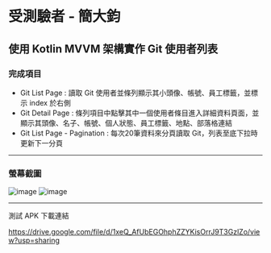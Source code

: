# 受測驗者 - 簡大鈞


## 使用 Kotlin MVVM 架構實作 Git 使用者列表

### 完成項目
* Git List Page : 讀取 Git 使用者並條列顯示其小頭像、帳號、員工標籤，並標示 index 於右側
* Git Detail Page : 條列項目中點擊其中一個使用者條目進入詳細資料頁面，並顯示其頭像、名子、帳號、個人狀態、員工標籤、地點、部落格連結
* Git List Page - Pagination : 每次20筆資料來分頁讀取 Git，列表至底下拉時更新下一分頁
------
### 螢幕截圖
![image](https://github.com/jt12282575/MiraiHw/blob/master/mirai_hw_screenshots/mirai_hw_pic1.PNG)
![image](https://github.com/jt12282575/MiraiHw/blob/master/mirai_hw_screenshots/mirai_hw_pic2.PNG)

------
測試 APK 下載連結

https://drive.google.com/file/d/1xeQ_AfUbEGOhphZZYKisOrrJ9T3GzlZo/view?usp=sharing
